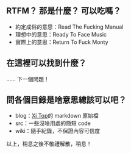 RTFM？ 那是什麼？ 可以吃嗎？
-----------------------
* 約定成俗的意思：Read The Fucking Manual
* 理想中的意思：Ready To Face Music
* 實際上的意思：Return To Fuck Monty

在這裡可以找到什麼？
----------------
...... 下一個問題！

問各個目錄是啥意思總該可以吧？
-------------------------
* blog：[Xi Top](http://xitop.blogspot.com)的 markdown 原始檔
* src：一些沒啥用處的簡短 code
* wiki：隨手紀錄，不保證內容可信度

以上，稍息之後不敬禮解散，稍息！
